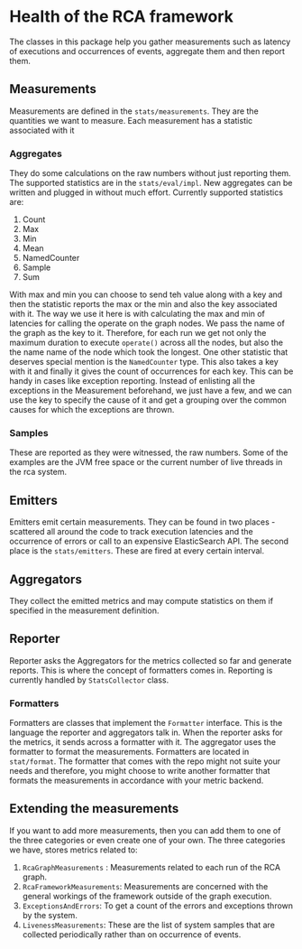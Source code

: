 # Health of the RCA framework

The classes in this package help you gather measurements such as latency of executions and
occurrences of events, aggregate them and then report them.

## Measurements

Measurements are defined in the  `stats/measurements`. They are the quantities we want to measure.
Each measurement has a statistic associated with it

### Aggregates
They do some calculations on the raw numbers without just reporting them. The supported
statistics are in the `stats/eval/impl`. New aggregates can be written and plugged in without
much effort. Currently supported statistics are:
 1. Count
 1. Max
 1. Min
 1. Mean
 1. NamedCounter
 1. Sample
 1. Sum

With max and min you can choose to send teh value along with a key and then the statistic reports
the max or the min and also the key associated with it. The way we use it here is with
calculating the max and min of latencies for calling the operate on the graph nodes. We pass
the name of the graph as the key to it. Therefore, for each run we get not only the maximum
duration to execute `operate()` across all the nodes, but also the the name name of the node
which took the longest.
One other statistic that deserves special mention is the `NamedCounter` type. This also takes a
key with it and finally it gives the count of occurrences for each key. This can be handy in
cases like exception reporting. Instead of enlisting all the exceptions in the Measurement
beforehand, we just have a few, and we can use the key to specify the cause of it and get a
grouping over the common causes for which the exceptions are thrown.


### Samples
These are reported as they were witnessed, the raw numbers. Some of the examples are the JVM free
 space or the current number of live threads in the rca system.

## Emitters

Emitters emit certain measurements. They can be found in two places - scattered all around the
code to track execution latencies and the occurrence of errors or call to an expensive
ElasticSearch API. The second place is the `stats/emitters`. These are fired at every certain
interval.

## Aggregators

They collect the emitted metrics and may compute statistics on them if specified in the
measurement definition.

## Reporter
Reporter asks the Aggregators for the metrics collected so far and generate reports. This is
where the concept of formatters comes in. Reporting is currently handled by `StatsCollector` class.

### Formatters

Formatters are classes that implement the `Formatter`  interface. This is the language the
reporter and aggregators talk in. When the reporter asks for the metrics, it sends across a
formatter with it. The aggregator uses the formatter to format the measurements. Formatters are
located in `stat/format`. The formatter that comes with the repo might not suite your needs and
therefore, you might choose to write another formatter that formats the measurements in
accordance with your metric backend.

## Extending the measurements

If you want to add more measurements, then you can add them to one of the three categories or
 even create one of your own. The three categories we have, stores metrics related to:
 1. `RcaGraphMeasurements` : Measurements related to each run of the RCA graph.
 1. `RcaFrameworkMeasurements`: Measurements are concerned with the general workings of the
  framework outside of the graph execution.
 1. `ExceptionsAndErrors`: To get a count of the errors and exceptions thrown by the system.
 1. `LivenessMeasurements`: These are the list of system samples that are collected periodically
  rather than on occurrence of events.
